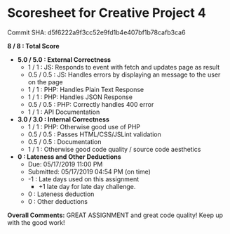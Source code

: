 # Scoresheet for Creative Project 4
Commit SHA: d5f6222a9f3cc52e9fd1b4e407bf1b78cafb3ca6

**8 / 8 : Total Score**
- **5.0 / 5.0 : External Correctness**
     - 1 / 1 : JS: Responds to event with fetch and updates page as result
     - 0.5 / 0.5 : JS: Handles errors by displaying an message to the user on the page
     - 1 / 1 : PHP: Handles Plain Text Response
     - 1 / 1 : PHP: Handles JSON Response
     - 0.5 / 0.5 : PHP: Correctly handles 400 error
     - 1 / 1 : API Documentation
- **3.0 / 3.0 : Internal Correctness**
     - 1 / 1 : PHP: Otherwise good use of PHP
     - 0.5 / 0.5 : Passes HTML/CSS/JSLint validation
     - 0.5 / 0.5 : Documentation
     - 1 / 1 : Otherwise good code quality / source code aesthetics
- **0 : Lateness and Other Deductions**
     - Due: 05/17/2019 11:00 PM
     - Submitted: 05/17/2019 04:54 PM (on time)
     - -1 : Late days used on this assignment
          - +1 late day for late day challenge.
     - 0 : Lateness deduction
     - 0 : Other deductions

**Overall Comments:**
GREAT ASSIGNMENT and great code quality! Keep up with the good work!